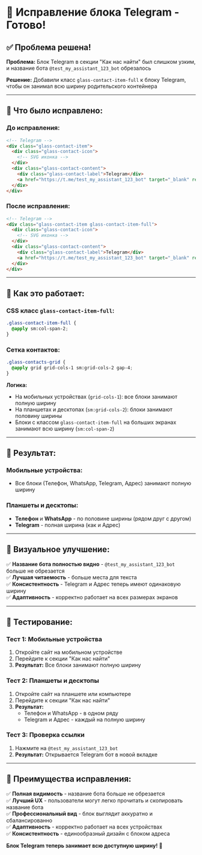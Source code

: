 # 📱 Исправление блока Telegram - Готово!

## ✅ **Проблема решена!**

**Проблема:** Блок Telegram в секции "Как нас найти" был слишком узким, и название бота `@test_my_assistant_123_bot` обрезалось

**Решение:** Добавили класс `glass-contact-item-full` к блоку Telegram, чтобы он занимал всю ширину родительского контейнера

---

## 🔧 **Что было исправлено:**

### **До исправления:**
```html
<!-- Telegram -->
<div class="glass-contact-item">
  <div class="glass-contact-icon">
    <!-- SVG иконка -->
  </div>
  <div class="glass-contact-content">
    <div class="glass-contact-label">Telegram</div>
    <a href="https://t.me/test_my_assistant_123_bot" target="_blank" rel="noopener" class="glass-contact-link">@test_my_assistant_123_bot</a>
  </div>
</div>
```

### **После исправления:**
```html
<!-- Telegram -->
<div class="glass-contact-item glass-contact-item-full">
  <div class="glass-contact-icon">
    <!-- SVG иконка -->
  </div>
  <div class="glass-contact-content">
    <div class="glass-contact-label">Telegram</div>
    <a href="https://t.me/test_my_assistant_123_bot" target="_blank" rel="noopener" class="glass-contact-link">@test_my_assistant_123_bot</a>
  </div>
</div>
```

---

## 🎯 **Как это работает:**

### **CSS класс `glass-contact-item-full`:**
```css
.glass-contact-item-full {
  @apply sm:col-span-2;
}
```

### **Сетка контактов:**
```css
.glass-contacts-grid {
  @apply grid grid-cols-1 sm:grid-cols-2 gap-4;
}
```

**Логика:**
- На мобильных устройствах (`grid-cols-1`): все блоки занимают полную ширину
- На планшетах и десктопах (`sm:grid-cols-2`): блоки занимают половину ширины
- Блоки с классом `glass-contact-item-full` на больших экранах занимают всю ширину (`sm:col-span-2`)

---

## 📱 **Результат:**

### **Мобильные устройства:**
- Все блоки (Телефон, WhatsApp, Telegram, Адрес) занимают полную ширину

### **Планшеты и десктопы:**
- **Телефон** и **WhatsApp** - по половине ширины (рядом друг с другом)
- **Telegram** - полная ширина (как и Адрес)

---

## 🎨 **Визуальное улучшение:**

✅ **Название бота полностью видно** - `@test_my_assistant_123_bot` больше не обрезается  
✅ **Лучшая читаемость** - больше места для текста  
✅ **Консистентность** - Telegram и Адрес теперь имеют одинаковую ширину  
✅ **Адаптивность** - корректно работает на всех размерах экранов  

---

## 🧪 **Тестирование:**

### **Тест 1: Мобильные устройства**
1. Откройте сайт на мобильном устройстве
2. Перейдите к секции "Как нас найти"
3. **Результат:** Все блоки занимают полную ширину

### **Тест 2: Планшеты и десктопы**
1. Откройте сайт на планшете или компьютере
2. Перейдите к секции "Как нас найти"
3. **Результат:** 
   - Телефон и WhatsApp - в одном ряду
   - Telegram и Адрес - каждый на полную ширину

### **Тест 3: Проверка ссылки**
1. Нажмите на `@test_my_assistant_123_bot`
2. **Результат:** Открывается Telegram бот в новой вкладке

---

## 🎉 **Преимущества исправления:**

✅ **Полная видимость** - название бота больше не обрезается  
✅ **Лучший UX** - пользователи могут легко прочитать и скопировать название бота  
✅ **Профессиональный вид** - блок выглядит аккуратно и сбалансированно  
✅ **Адаптивность** - корректно работает на всех устройствах  
✅ **Консистентность** - единообразный дизайн с блоком адреса  

**Блок Telegram теперь занимает всю доступную ширину!** 🚀
